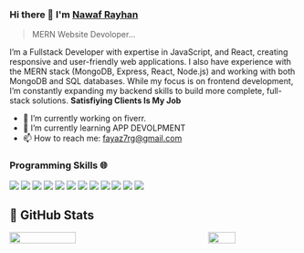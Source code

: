 ### Hi there 👋 I'm [Nawaf Rayhan](https://portfolio-n-jet.vercel.app/#home)
> MERN Website Devoloper...


<div>
 <p>
I’m a Fullstack Developer with expertise in JavaScript, and React, creating responsive and user-friendly web applications. I also have experience with the MERN stack (MongoDB, Express, React, Node.js) and working with both MongoDB and SQL databases. While my focus is on frontend development, I’m constantly expanding my backend skills to build more complete, full-stack solutions. <b>Satisfiying Clients Is My Job</b>
</p>
</div>

- 🔭 I’m currently working on fiverr.
- 🌱 I’m currently learning APP DEVOLPMENT
- 📫 How to reach me: fayaz7rg@gmail.com
  
### Programming Skills 🌐

<img src = "https://img.shields.io/badge/-HTML5-E34F26?style=flat&logo=html5&logoColor=white"> <img src = "https://img.shields.io/badge/-CSS3-1572B6?style=flat&logo=css3&logoColor=white">
<img src="https://img.shields.io/badge/-Bootstrap-563D7C?style=flat&logo=bootstrap&logoColor=white">
<img src="https://img.shields.io/badge/-JavaScript-eed718?style=flat&logo=javascript&logoColor=ffffff">
<img src="https://img.shields.io/badge/-React-000000?style=flat&logo=react&logoColor=00c8ff">
<img src="https://img.shields.io/badge/-MongoDB-4DB33D?style=flat&logo=mongodb&logoColor=FFFFFF">
<img src="https://img.shields.io/badge/-MySQL-F29111?style=flat&logo=mysql&logoColor=FFFFFF">
<img src="https://img.shields.io/badge/-Express.js-787878?style=flat">
<img src="https://img.shields.io/badge/-Node.js-3C873A?style=flat&logo=Node.js&logoColor=white">
<img src="http://img.shields.io/badge/-Github-000000?style=flat&logo=github&logoColor=FFFFFF">
<img src="http://img.shields.io/badge/-VS%20Code-007ACC?style=flat&logo=visual%20studio%20code&logoColor=white">
<img src="http://img.shields.io/badge/-Vercel-black?style=flat&logo=vercel&logoColor=white">

## 🌟 GitHub Stats

<div style="display: flex; justify-content: space-between;">
  <!-- GitHub Stats -->
  <img src="https://github-readme-stats.vercel.app/api?username=Nawaf-Rayhan585&show_icons=true&hide_title=true&count_private=true&hide=prs&theme=radical" width="48%" />

  <!-- Languages Used -->
  <img src="https://github-readme-stats.vercel.app/api/top-langs/?username=Nawaf-Rayhan585&layout=compact&theme=radical" width="31%" />
</div>

<!--
**Nawaf-Rayhan585/Nawaf-Rayhan585** is a ✨ _special_ ✨ repository because its `README.md` (this file) appears on your GitHub profile.

Here are some ideas to get you started:


- 👯 I’m looking to collaborate on ...
- 🤔 I’m looking for help with ...
- 💬 Ask me about ...
- 😄 Pronouns: ...
- ⚡ Fun fact: ...
-->
